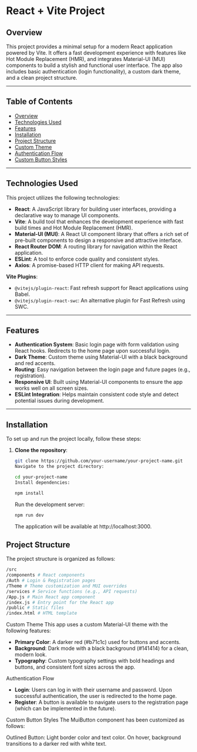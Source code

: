 # React + Vite Project

## Overview

This project provides a minimal setup for a modern React application powered by Vite. It offers a fast development experience with features like Hot Module Replacement (HMR), and integrates Material-UI (MUI) components to build a stylish and functional user interface. The app also includes basic authentication (login functionality), a custom dark theme, and a clean project structure.

---

## Table of Contents

- [Overview](#overview)
- [Technologies Used](#technologies-used)
- [Features](#features)
- [Installation](#installation)
- [Project Structure](#project-structure)
- [Custom Theme](#custom-theme)
- [Authentication Flow](#authentication-flow)
- [Custom Button Styles](#custom-button-styles)

---

## Technologies Used

This project utilizes the following technologies:

- **React**: A JavaScript library for building user interfaces, providing a declarative way to manage UI components.
- **Vite**: A build tool that enhances the development experience with fast build times and Hot Module Replacement (HMR).
- **Material-UI (MUI)**: A React UI component library that offers a rich set of pre-built components to design a responsive and attractive interface.
- **React Router DOM**: A routing library for navigation within the React application.
- **ESLint**: A tool to enforce code quality and consistent styles.
- **Axios**: A promise-based HTTP client for making API requests.

**Vite Plugins**:

- `@vitejs/plugin-react`: Fast refresh support for React applications using Babel.
- `@vitejs/plugin-react-swc`: An alternative plugin for Fast Refresh using SWC.

---

## Features

- **Authentication System**: Basic login page with form validation using React hooks. Redirects to the home page upon successful login.
- **Dark Theme**: Custom theme using Material-UI with a black background and red accents.
- **Routing**: Easy navigation between the login page and future pages (e.g., registration).
- **Responsive UI**: Built using Material-UI components to ensure the app works well on all screen sizes.
- **ESLint Integration**: Helps maintain consistent code style and detect potential issues during development.

---

## Installation

To set up and run the project locally, follow these steps:

1. **Clone the repository**:

   ```bash
   git clone https://github.com/your-username/your-project-name.git
   Navigate to the project directory:
   ```

   ```bash
   cd your-project-name
   Install dependencies:
   ```

   ```bash
   npm install
   ```

   Run the development server:

   ```bash
   npm run dev
   ```

   The application will be available at http://localhost:3000.

## Project Structure

The project structure is organized as follows:

```bash
/src
/components # React components
/Auth # Login & Registration pages
/Theme # Theme customization and MUI overrides
/services # Service functions (e.g., API requests)
/App.js # Main React app component
/index.js # Entry point for the React app
/public # Static files
/index.html # HTML template
```

Custom Theme
This app uses a custom Material-UI theme with the following features:

- **Primary Color**: A darker red (#b71c1c) used for buttons and accents.
- **Background**: Dark mode with a black background (#141414) for a clean, modern look.
- **Typography**: Custom typography settings with bold headings and buttons, and consistent font sizes across the app.

Authentication Flow

- **Login**: Users can log in with their username and password. Upon successful authentication, the user is redirected to the home page.
- **Register**: A button is available to navigate users to the registration page (which can be implemented in the future).

Custom Button Styles
The MuiButton component has been customized as follows:

Outlined Button:
Light border color and text color.
On hover, background transitions to a darker red with white text.
